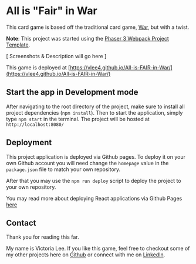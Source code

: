 # All is "Fair" in War

This card game is based off the traditional card game, [War](https://bicyclecards.com/how-to-play/war/), but with a twist.

**Note**: This project was started using the [Phaser 3 Webpack Project Template](https://github.com/photonstorm/phaser3-project-template).

[ Screenshots & Description will go here ]

This game is deployed at [https://vlee4.github.io/All-is-FAIR-in-War/](https://vlee4.github.io/All-is-FAIR-in-War/)

## Start the app in __Development__ mode

After navigating to the root directory of the project, make sure to install all project dependencies (`npm install`). Then to start the application, simply type `npm start` in the terminal. The project will be hosted at `http://localhost:8080/`

## Deployment

This project application is deployed via Github pages. To deploy it on your own Github account you will need change the `homepage` value in the `package.json` file to match your own repository. 

After that you may use the `npm run deploy` script to deploy the project to your own repository. 

You may read more about deploying React applications via Github Pages [here](https://create-react-app.dev/docs/deployment/#github-pages)

## Contact
Thank you for reading this far. 

My name is Victoria Lee.
If you like this game, feel free to checkout some of my other projects here on [Github](https://github.com/vlee4)
or connect with me on [LinkedIn](https://www.linkedin.com/in/victoria-lee27/).
